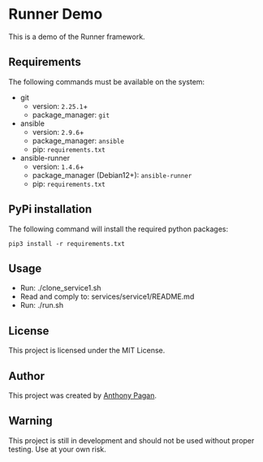 # Runner Demo

This is a demo of the Runner framework.

## Requirements

The following commands must be available on the system:

- git
  - version: ```2.25.1```+
  - package_manager: ```git```
- ansible
  - version: ```2.9.6```+
  - package_manager: ```ansible```
  - pip: ```requirements.txt```
- ansible-runner
  - version: ```1.4.6```+
  - package_manager (Debian12+): ```ansible-runner```
  - pip: ```requirements.txt```

## PyPi installation

The following command will install the required python packages:

    pip3 install -r requirements.txt

## Usage

- Run: ./clone_service1.sh
- Read and comply to: services/service1/README.md
- Run: ./run.sh

## License

This project is licensed under the MIT License.

## Author

This project was created by [Anthony Pagan](https://github.com/get-tony).

## Warning

This project is still in development and should not be used without proper testing.
Use at your own risk.

